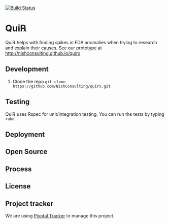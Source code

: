 [![Build Status](https://api.travis-ci.org/NishConsulting/quirx.svg?branch=master)](https://travis-ci.org/NishConsulting/quirx)

# Qui℞
Qui℞ helps with finding spikes in FDA anomalies when trying to research and explain their causes.
See our prototype at http://nishconsulting.github.io/quirx

## Development

1. Clone the repo `git clone https://github.com/NishConsulting/quirx.git`

## Testing

Qui℞ uses Rspec for unit/integration testing. You can run the tests by typing `rake`

## Deployment

## Open Source

## Process

## License

## Project tracker

We are using [Pivotal Tracker](https://www.pivotaltracker.com/n/projects/1370420) to manage this project.

